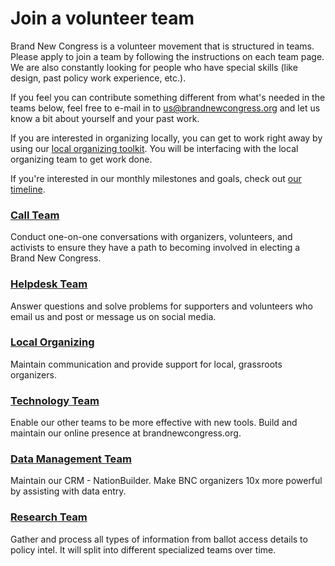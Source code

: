 # Join a volunteer team

Brand New Congress is a volunteer movement that is structured in teams. Please apply to join a team by following the instructions on each team page. We are also constantly looking for people who have special skills (like design, past policy work experience, etc.).

If you feel you can contribute something different from what's needed in the teams below, feel free to e-mail in to [us@brandnewcongress.org](mailto:us@brandnewcongress.org) and let us know a bit about yourself and your past work.

If you are interested in organizing locally, you can get to work right away by using our [local organizing toolkit](/work). You will be interfacing with the local organizing team to get work done.

If you're interested in our monthly milestones and goals, check out [our timeline](/timeline).

### [Call Team](/callteam)
Conduct one-on-one conversations with organizers, volunteers, and activists to ensure they have a path to becoming involved in electing a Brand New Congress.

### [Helpdesk Team](/helpdeskteam)
Answer questions and solve problems for supporters and volunteers who email us and post or message us on social media.

### [Local Organizing](/localorganizingteam)
Maintain communication and provide support for local, grassroots organizers.

### [Technology Team](https://github.com/BrandNewCongress/welcome)
Enable our other teams to be more effective with new tools. Build and maintain our online presence at brandnewcongress.org.

### [Data Management Team](/datamanagementteam)
Maintain our CRM - NationBuilder. Make BNC organizers 10x more powerful by assisting with data entry.

### [Research Team](/researchteam)
Gather and process all types of information from ballot access details to policy intel. It will split into different specialized teams over time.

